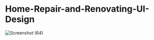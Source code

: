 # Home-Repair-and-Renovating-UI-Design
![Screenshot (64)](https://user-images.githubusercontent.com/75193650/179981266-578b76a0-aa9d-45db-ad11-6e7a84edbb0d.png)
